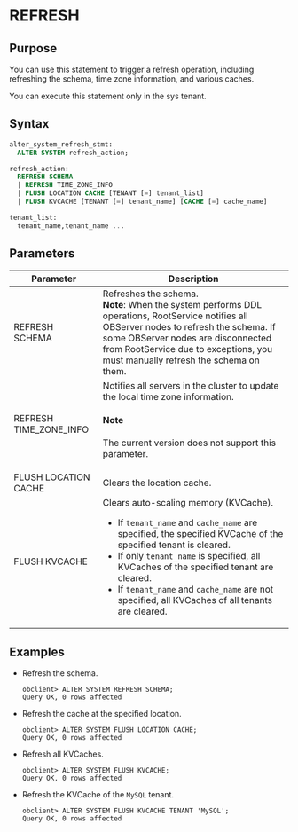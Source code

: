 # REFRESH

## Purpose

You can use this statement to trigger a refresh operation, including refreshing the schema, time zone information, and various caches.

You can execute this statement only in the sys tenant.

## Syntax

```sql
alter_system_refresh_stmt:
  ALTER SYSTEM refresh_action;

refresh_action:
  REFRESH SCHEMA
  | REFRESH TIME_ZONE_INFO
  | FLUSH LOCATION CACHE [TENANT [=] tenant_list]
  | FLUSH KVCACHE [TENANT [=] tenant_name] [CACHE [=] cache_name]

tenant_list:
  tenant_name,tenant_name ...
```

## Parameters

| **Parameter** | **Description** |
|------------------------|----------------------------|
| REFRESH SCHEMA | Refreshes the schema.  <br>**Note**: When the system performs DDL operations, RootService notifies all OBServer nodes to refresh the schema. If some OBServer nodes are disconnected from RootService due to exceptions, you must manually refresh the schema on them.  |
| REFRESH TIME_ZONE_INFO | Notifies all servers in the cluster to update the local time zone information.  <main id="notice" type='explain'><h4>Note</h4><p> The current version does not support this parameter. </p></main> |
| FLUSH LOCATION CACHE | Clears the location cache.  |
| FLUSH KVCACHE | Clears auto-scaling memory (KVCache).  <ul><li> If `tenant_name` and `cache_name` are specified, the specified KVCache of the specified tenant is cleared. </li>   <li> If only `tenant_name` is specified, all KVCaches of the specified tenant are cleared. </li>   <li> If `tenant_name` and `cache_name` are not specified, all KVCaches of all tenants are cleared. </li></ul> |


## Examples

* Refresh the schema.

   ```shell
   obclient> ALTER SYSTEM REFRESH SCHEMA;
   Query OK, 0 rows affected
   ```

* Refresh the cache at the specified location.

   ```shell
   obclient> ALTER SYSTEM FLUSH LOCATION CACHE;
   Query OK, 0 rows affected
   ```

* Refresh all KVCaches.

   ```shell
   obclient> ALTER SYSTEM FLUSH KVCACHE;
   Query OK, 0 rows affected
   ```

* Refresh the KVCache of the `MySQL` tenant.

   ```shell
   obclient> ALTER SYSTEM FLUSH KVCACHE TENANT 'MySQL';
   Query OK, 0 rows affected
   ```
